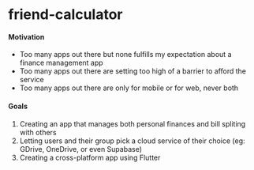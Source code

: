 # friend-calculator

#### Motivation
- Too many apps out there but none fulfills my expectation about a finance management app
- Too many apps out there are setting too high of a barrier to afford the service
- Too many apps out there are only for mobile or for web, never both

#### Goals
1. Creating an app that manages both personal finances and bill spliting with others
2. Letting users and their group pick a cloud service of their choice (eg: GDrive, OneDrive, or even Supabase)
3. Creating a cross-platform app using Flutter
